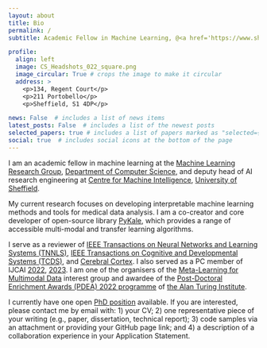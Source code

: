 ```yaml
---
layout: about
title: Bio
permalink: /
subtitle: Academic Fellow in Machine Learning, @<a href='https://www.sheffield.ac.uk'>The University of Sheffield</a>.

profile:
  align: left
  image: CS_Headshots_022_square.png
  image_circular: True # crops the image to make it circular
  address: >
    <p>134, Regent Court</p>
    <p>211 Portobello</p>
    <p>Sheffield, S1 4DP</p>

news: False  # includes a list of news items
latest_posts: False  # includes a list of the newest posts
selected_papers: true # includes a list of papers marked as "selected={true}"
social: true  # includes social icons at the bottom of the page
---
```

I am an academic fellow in machine learning at the [Machine Learning Research Group](https://www.sheffield.ac.uk/dcs/research/groups/machine-learning), [Department of Computer Science](https://www.sheffield.ac.uk/dcs/), and deputy head of AI research engineering at [Centre for Machine Intelligence](https://www.sheffield.ac.uk/machine-intelligence), [University of Sheffield](https://www.sheffield.ac.uk/).

My current research focuses on developing interpretable machine learning methods and tools for medical data analysis. I am a co-creator and core developer of open-source library [PyKale](https://github.com/pykale/pykale), which provides a range of accessible multi-modal and transfer learning algorithms.

I serve as a reviewer of [IEEE Transactions on Neural Networks and Learning Systems (TNNLS)](https://ieeexplore.ieee.org/xpl/RecentIssue.jsp?punumber=5962385), [IEEE Transactions on Cognitive and Developmental Systems (TCDS)](https://ieeexplore.ieee.org/xpl/aboutJournal.jsp?punumber=7274989), and [Cerebral Cortex](https://academic.oup.com/cercor). I also served as a PC member of IJCAI [2022](https://ijcai-22.org/pc-members/), [2023](https://ijcai-23.org/pc-member-list/). I am one of the organisers of the [Meta-Learning for Multimodal Data](https://www.turing.ac.uk/research/interest-groups/meta-learning-multimodal-data) interest group and awardee of the [Post-Doctoral Enrichment Awards (PDEA) 2022 programme](https://www.turing.ac.uk/post-doctoral-enrichment-awards-pdea) of [the Alan Turing Institute](https://www.turing.ac.uk).

I currently have one open [PhD position](https://www.findaphd.com/phds/project/developing-foundation-models-for-multimodal-neuroimaging-data/?p168127) available. If you are interested, please contact me by email with: 1) your CV; 2) one representative piece of your writing (e.g., paper, dissertation, technical report); 3) code samples via an attachment or providing your GitHub page link; and 4) a description of a collaboration experience in your Application Statement.

<!-- 
Write your biography here. Tell the world about yourself. Link to your favorite [subreddit](http://reddit.com). You can put a picture in, too. The code is already in, just name your picture `prof_pic.jpg` and put it in the `img/` folder.

Put your address / P.O. box / other info right below your picture. You can also disable any of these elements by editing `profile` property of the YAML header of your `_pages/about.md`. Edit `_bibliography/papers.bib` and Jekyll will render your [publications page](/al-folio/publications/) automatically.

Link to your social media connections, too. This theme is set up to use [Font Awesome icons](http://fortawesome.github.io/Font-Awesome/) and [Academicons](https://jpswalsh.github.io/academicons/), like the ones below. Add your Facebook, Twitter, LinkedIn, Google Scholar, or just disable all of them. -->

